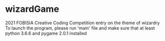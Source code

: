 # wizardGame
2021 FOBISIA Creative Coding Competition entry on the theme of wizardry
To launch the program, please run 'main' file and make sure that at least python 3.6.6 and pygame 2.0.1 installed
